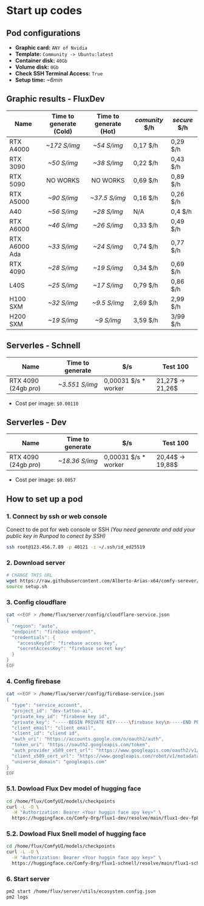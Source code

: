 # Start up codes

## Pod configurations
* **Graphic card:** `ANY of Nvidia`
* **Template:** `Community -> Ubuntu:latest`
* **Container disk:** `40Gb`
* **Volume disk:** `0Gb`
* **Check SSH Terminal Access:** `True`
* **Setup time:** *~6min*

## Graphic results - FluxDev
| Name | Time to generate (Cold) | Time to generate (Hot) | *comunity* $/h |  *secure* $/h |
|-|:-:|:-:|-|-|
| RTX A4000 | *~172 S/img* | *~54 S/img* | 0,17 $/h | 0,29 $/h |
| RTX 3090 | *~50 S/img* | *~38 S/img* | 0,22 $/h | 0,43 $/h |
| RTX 5090 | NO WORKS | NO WORKS | 0,69 $/h | 0,89 $/h |
| RTX A5000 | *~90 S/img* | *~37.5 S/img* | 0,16 $/h | 0,26 $/h |
| A40 | *~56 S/img* | *~28 S/img* | N/A | 0,4 $/h |
| RTX A6000 | *~46 S/img* | *~26 S/img* | 0,33 $/h | 0,49 $/h |
| RTX A6000 Ada | *~33 S/img* | *~24 S/img* | 0,74 $/h | 0,77 $/h |
| RTX 4090 | *~28 S/img* | *~19 S/img* | 0,34 $/h | 0,69 $/h |
| L40S | *~25 S/img* | *~17 S/img* | 0,79 $/h | 0,86 $/h |
| H100 SXM | *~32 S/img* | *~9.5 S/img* | 2,69 $/h | 2,99 $/h |
| H200 SXM | *~19 S/img* | *~9 S/img* | 3,59 $/h | 3/99 $/h |

## Serverles - Schnell

| Name | Time to generate | $/s | Test 100 |
|-|:-:|-|-|
| RTX 4090 (24gb *pro*) | *~3.551 S/img* | 0,00031 $/s * worker | 21,27$ ->  21,26$|

* Cost per image: `$0.00110`

## Serverles - Dev

| Name | Time to generate | $/s | Test 100 |
|-|:-:|-|-|
| RTX 4090 (24gb *pro*) | *~18.36 S/img* | 0,00031 $/s * worker | 20,44$ ->  19,88$|

* Cost per image: `$0.0057`

## How to set up a pod

### 1. Connect by ssh or web console
Conect to de pot for web console or SSH *(You need generate and add your public key in Runpod to conect by SSH)*
``` bash
ssh root@123.456.7.89 -p 40121 -i ~/.ssh/id_ed25519
```

### 2. Download server
``` bash
# CHANGE THIS URL
wget https://raw.githubusercontent.com/Alberto-Arias-x64/comfy-serever/main/utils/setup.sh -O setup.sh
source setup.sh
```

### 3. Config cloudflare
``` bash
cat <<EOF > /home/flux/server/config/cloudflare-service.json
{
  "region": "auto",
  "endpoint": "firebase endpont",
  "credentials": {
    "accessKeyId": "firebase access key",
    "secretAccessKey": "firebase secret key"
  }
}
EOF
```

### 4. Config firebase
``` bash
cat <<EOF > /home/flux/server/config/firebase-service.json
{
  "type": "service_account",
  "project_id": "dev-tattoo-ai",
  "private_key_id": "firabese key id",
  "private_key": "-----BEGIN PRIVATE KEY-----\firebase key\n-----END PRIVATE KEY-----\n",
  "client_email": "client email",
  "client_id": "cliend id",
  "auth_uri": "https://accounts.google.com/o/oauth2/auth",
  "token_uri": "https://oauth2.googleapis.com/token",
  "auth_provider_x509_cert_url": "https://www.googleapis.com/oauth2/v1/certs",
  "client_x509_cert_url": "https://www.googleapis.com/robot/v1/metadata/x509/firebase-adminsdk-fbsvc%40dev-tattoo-ai.iam.gserviceaccount.com",
  "universe_domain": "googleapis.com"
}
EOF
```
### 5.1. Dowload Flux Dev model of hugging face
``` bash
cd /home/flux/ComfyUI/models/checkpoints
curl -L -O \
  -H "Authorization: Bearer <Your huggin face apy key>" \
  https://huggingface.co/Comfy-Org/flux1-dev/resolve/main/flux1-dev-fp8.safetensors

```

### 5.2. Dowload Flux Snell model of hugging face
``` bash
cd /home/flux/ComfyUI/models/checkpoints
curl -L -O \
  -H "Authorization: Bearer <Your huggin face apy key>" \
  https://huggingface.co/Comfy-Org/flux1-schnell/resolve/main/flux1-schnell-fp8.safetensors

```

### 6. Start server
``` bash
pm2 start /home/flux/server/utils/ecosystem.config.json
pm2 logs
```